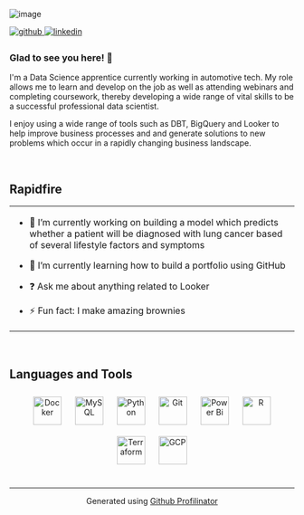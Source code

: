 ![image](https://github.com/BeckyGrice/BP0268119.github.io/assets/114669160/5749f509-5fdd-46df-bbc0-3b8f75efadb3)

  

<a href="https://github.com/[GitHub]" target="_blank">
<img src=https://img.shields.io/badge/github-%2324292e.svg?&style=for-the-badge&logo=github&logoColor=white alt=github style="margin-bottom: 5px;" />
</a>
<a href="https://linkedin.com/in/[LinkedIn]" target="_blank">
<img src=https://img.shields.io/badge/linkedin-%231E77B5.svg?&style=for-the-badge&logo=linkedin&logoColor=white alt=linkedin style="margin-bottom: 5px;" />
</a>  
  



### Glad to see you here! 👋
I'm a Data Science apprentice currently working in automotive tech. My role allows me to learn and develop on the job as well as attending webinars and completing coursework, thereby developing a wide range of vital skills to be a successful professional data scientist. 

I enjoy using a wide range of tools such as DBT, BigQuery and Looker to help improve business processes and and generate solutions to new problems which occur in a rapidly changing business landscape.   
  

<br/>  


## Rapidfire  
<table><tr><td valign="top" width="100%">

- 🔭 I’m currently working on building a model which predicts whether a patient will be diagnosed with lung cancer based of several lifestyle factors and symptoms   
  

- 🌱 I’m currently learning how to build a portfolio using GitHub  
  

- ❓ Ask me about anything related to Looker  
  

- ⚡ Fun fact: I make amazing brownies  

</td></tr></table>  

<br/>  


## Languages and Tools  
<div align="center">  
<a href="https://www.docker.com/" target="_blank"><img style="margin: 10px" src="https://profilinator.rishav.dev/skills-assets/docker-original-wordmark.svg" alt="Docker" height="50" /></a>  
<a href="https://www.mysql.com/" target="_blank"><img style="margin: 10px" src="https://profilinator.rishav.dev/skills-assets/mysql-original-wordmark.svg" alt="MySQL" height="50" /></a>  
<a href="https://www.python.org/" target="_blank"><img style="margin: 10px" src="https://profilinator.rishav.dev/skills-assets/python-original.svg" alt="Python" height="50" /></a>  
<a href="https://github.com/" target="_blank"><img style="margin: 10px" src="https://profilinator.rishav.dev/skills-assets/git-scm-icon.svg" alt="Git" height="50" /></a>  
<a href="https://powerbi.microsoft.com/en-us/" target="_blank"><img style="margin: 10px" src="https://profilinator.rishav.dev/skills-assets/powerbi.png" alt="Power Bi" height="50" /></a>  
<a href="https://www.r-project.org/" target="_blank"><img style="margin: 10px" src="https://profilinator.rishav.dev/skills-assets/r.svg" alt="R" height="50" /></a>  
<a href="https://www.terraform.io/" target="_blank"><img style="margin: 10px" src="https://profilinator.rishav.dev/skills-assets/terraformio-icon.svg" alt="Terraform" height="50" /></a>  
<a href="https://cloud.google.com/" target="_blank"><img style="margin: 10px" src="https://profilinator.rishav.dev/skills-assets/google_cloud-icon.svg" alt="GCP" height="50" /></a>  
</div>   


<br />

----
<div align="center">Generated using <a href="https://profilinator.rishav.dev/" target="_blank">Github Profilinator</a></div>
